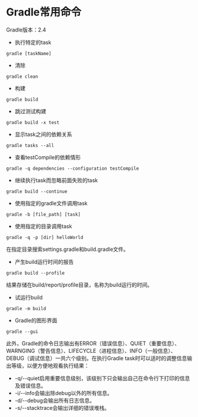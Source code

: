 # Gradle常用命令
Gradle版本：2.4

+ 执行特定的task
```
gradle [taskName]
```
+ 清除
```
gradle clean
```
+ 构建
```
gradle build
```
+ 跳过测试构建
```
gradle build -x test
```
+ 显示task之间的依赖关系
```
gradle tasks --all
```
+ 查看testCompile的依赖情形
```
gradle -q dependencies --configuration testCompile
```
+ 继续执行task而忽略前面失败的task
```
gradle build --continue
```
+ 使用指定的gradle文件调用task
```
gradle -b [file_path] [task]
```
+ 使用指定的目录调用task
```
gradle -q -p [dir] helloWorld
```
在指定目录搜索settings.gradle和build.gradle文件。

+ 产生build运行时间的报告
```
gradle build --profile
```
结果存储在build/report/profile目录，名称为build运行的时间。

+ 试运行build
```
gradle -m build
```
+ Gradle的图形界面
```
gradle --gui
```

此外，Gradle的命令日志输出有ERROR（错误信息）、QUIET（重要信息）、WARNGING（警告信息）、LIFECYCLE（进程信息）、INFO（一般信息）、DEBUG（调试信息）一共六个级别。在执行Gradle task时可以适时的调整信息输出等级，以便方便地观看执行结果：

* -q/--quiet启用重要信息级别，该级别下只会输出自己在命令行下打印的信息及错误信息。
* -i/--info会输出除debug以外的所有信息。
* -d/--debug会输出所有日志信息。
* -s/--stacktrace会输出详细的错误堆栈。